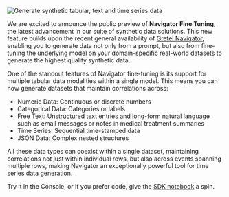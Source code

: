 ![Generate synthetic tabular, text and time series data](https://blueprints.gretel.cloud/use_cases/images/navigator-ft-hero.png "Generate synthetic tabular, text and time series data")

We are excited to announce the public preview of **Navigator Fine Tuning**, the latest advancement in our suite of synthetic data solutions. This new feature builds upon the recent general availability of [Gretel Navigator](https://console.gretel.ai/navigator), enabling you to generate data not only from a prompt, but also from fine-tuning the underlying model on your domain-specific real-world datasets to generate the highest quality synthetic data.

One of the standout features of Navigator fine-tuning is its support for multiple tabular data modalities within a single model. This means you can now generate datasets that maintain correlations across:
- Numeric Data: Continuous or discrete numbers
- Categorical Data: Categories or labels
- Free Text: Unstructured text entries and long-form natural language such as email messages or notes in medical treatment summaries
- Time Series: Sequential time-stamped data
- JSON Data: Complex nested structures

All these data types can coexist within a single dataset, maintaining correlations not just within individual rows, but also across events spanning multiple rows, making Navigator  an exceptionally powerful tool for time series data generation.

Try it in the Console, or if you prefer code, give the [SDK notebook](https://colab.research.google.com/github/gretelai/gretel-blueprints/blob/main/docs/notebooks/demo/navigator-fine-tuning-intro-tutorial.ipynb) a spin. 
